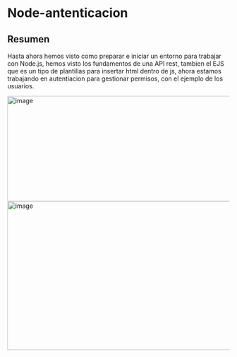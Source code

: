 # Node-antenticacion

## Resumen
Hasta ahora hemos visto como preparar e iniciar un entorno para trabajar con Node.js, hemos visto los fundamentos de una API rest, tambien el EJS que es un tipo de plantillas para insertar html dentro de js, ahora estamos trabajando en autentiacion para gestionar permisos, con el ejemplo de los usuarios.

<img width="1073" height="238" alt="image" src="https://github.com/user-attachments/assets/ea38e6e5-dd2d-4766-885b-5f7c3a607984" />


<img width="1137" height="337" alt="image" src="https://github.com/user-attachments/assets/af7fbf01-5170-4d02-94cb-88c1dfc08e79" />
